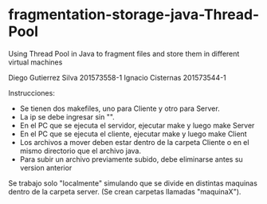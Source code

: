 # fragmentation-storage-java-Thread-Pool
Using Thread Pool in Java to fragment files and store them in different virtual machines

Diego Gutierrez Silva 201573558-1
Ignacio Cisternas 201573544-1

Instrucciones:
* Se tienen dos makefiles, uno para Cliente y otro para Server.
* La ip se debe ingresar sin "".
* En el PC que se ejecuta el servidor, ejecutar make y luego make Server
* En el PC que se ejecuta el cliente, ejecutar make y luego make Client
* Los archivos a mover deben estar dentro de la carpeta Cliente o en el mismo directorio que el archivo java.
* Para subir un archivo previamente subido, debe eliminarse antes su version anterior

Se trabajo solo "localmente" simulando que se divide en distintas maquinas dentro de la carpeta server. (Se crean carpetas llamadas "maquinaX").
